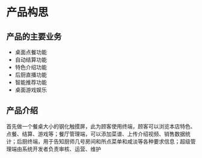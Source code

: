 # 产品构思
## 产品的主要业务
- 桌面点餐功能
- 自动结算功能
- 特色介绍功能
- 后厨直播功能
- 智能推荐功能
- 桌面游戏娱乐
## 产品介绍
首先做一个餐桌大小的钢化触摸屏，此为顾客使用终端，顾客可以浏览本店特色、点餐、结算、游戏等；餐厅管理端，可以添加菜谱、上传介绍视频、销售数据统计；后厨终端，用于告知厨师几号房间和所点菜单和咸淡等各种要求信息；超级管理端由系统开发者负责审核、运营、维护
